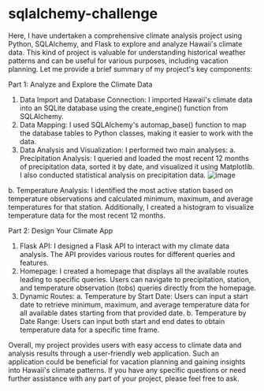 # sqlalchemy-challenge
Here, I have undertaken a comprehensive climate analysis project using Python, SQLAlchemy, and Flask to explore and analyze Hawaii's climate data. This kind of project is valuable for understanding historical weather patterns and can be useful for various purposes, including vacation planning. Let me provide a brief summary of my project's key components:

Part 1: Analyze and Explore the Climate Data
1.	Data Import and Database Connection: I imported Hawaii's climate data into an SQLite database using the create_engine() function from SQLAlchemy.
2.	Data Mapping: I used SQLAlchemy's automap_base() function to map the database tables to Python classes, making it easier to work with the data.
3.	Data Analysis and Visualization: I performed two main analyses:
a. Precipitation Analysis: I queried and loaded the most recent 12 months of precipitation data, sorted it by date, and visualized it using Matplotlib. I also conducted statistical analysis on precipitation data.
![image](https://github.com/nehachangela/sqlalchemy-challenge/assets/73354497/417da068-ff90-4055-9ed9-ed18b9b4fc89)

b. Temperature Analysis: I identified the most active station based on temperature observations and calculated minimum, maximum, and average temperatures for that station. Additionally, I created a histogram to visualize temperature data for the most recent 12 months.


Part 2: Design Your Climate App
1.	Flask API: I designed a Flask API to interact with my climate data analysis. The API provides various routes for different queries and features.
2.	Homepage: I created a homepage that displays all the available routes leading to specific queries. Users can navigate to precipitation, station, and temperature observation (tobs) queries directly from the homepage.
3.	Dynamic Routes:
a. Temperature by Start Date: Users can input a start date to retrieve minimum, maximum, and average temperature data for all available dates starting from that provided date.
b. Temperature by Date Range: Users can input both start and end dates to obtain temperature data for a specific time frame.

Overall, my project provides users with easy access to climate data and analysis results through a user-friendly web application. Such an application could be beneficial for vacation planning and gaining insights into Hawaii's climate patterns. If you have any specific questions or need further assistance with any part of your project, please feel free to ask.
